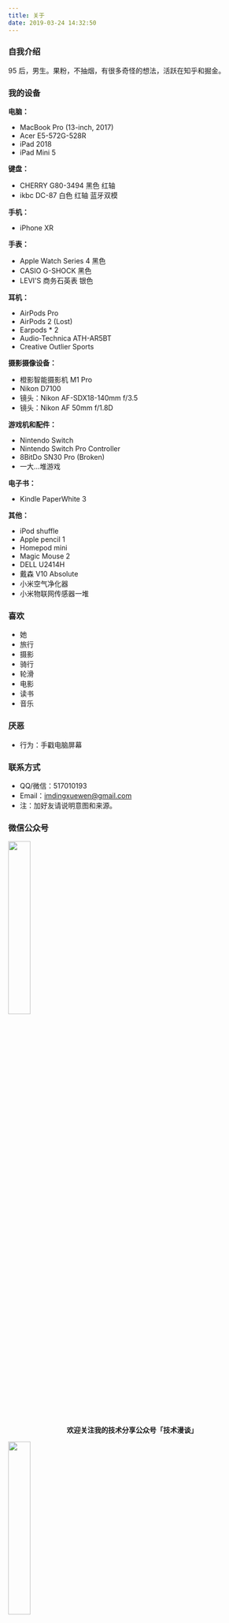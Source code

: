 ```yaml
---
title: 关于
date: 2019-03-24 14:32:50
---
```


### 自我介绍

95 后，男生。果粉，不抽烟，有很多奇怪的想法，活跃在知乎和掘金。

### 我的设备

**电脑：**

- MacBook Pro (13-inch, 2017)
- Acer E5-572G-528R
- iPad 2018
- iPad Mini 5

**键盘：**

- CHERRY G80-3494 黑色 红轴
- ikbc DC-87 白色 红轴 蓝牙双模

**手机：**

- iPhone XR

**手表：**

- Apple Watch Series 4 黑色
- CASIO G-SHOCK 黑色
- LEVI'S 商务石英表 银色

**耳机：**

- AirPods Pro
- AirPods 2 (Lost)
- Earpods * 2
- Audio-Technica ATH-AR5BT
- Creative Outlier Sports

**摄影摄像设备：**

- 橙影智能摄影机 M1 Pro
- Nikon D7100
- 镜头：Nikon AF-SDX18-140mm f/3.5
- 镜头：Nikon AF 50mm f/1.8D

**游戏机和配件：**

- Nintendo Switch
- Nintendo Switch Pro Controller
- 8BitDo SN30 Pro (Broken)
- 一大...堆游戏

**电子书：**

- Kindle PaperWhite 3

**其他：**

- iPod shuffle
- Apple pencil 1
- Homepod mini
- Magic Mouse 2
- DELL U2414H
- 戴森 V10 Absolute
- 小米空气净化器
- 小米物联网传感器一堆

### 喜欢

- 她
- 旅行
- 摄影
- 骑行
- 轮滑
- 电影
- 读书
- 音乐

### 厌恶

- 行为：手戳电脑屏幕

### 联系方式

- QQ/微信：517010193
- Email：imdingxuewen@gmail.com
- 注：加好友请说明意图和来源。

### 微信公众号

<img width="30%" src="../img/wechatpub-1.jpg" />

**<center>欢迎关注我的技术分享公众号「技术漫谈」</center>**

<img width="30%" src="../img/wechatpub-2.jpg" />

**<center>欢迎关注面试求职公众号「编程每日一题」</center>**

---

<img width="30%" src="../img/wechatpub-3.jpg" />

**<center>欢迎关注我的生活分享公众号「学文同学」</center>**

<br><br><br><br>
